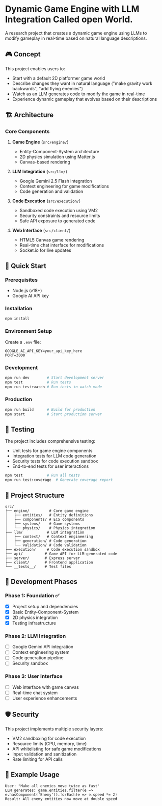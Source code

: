 # Dynamic Game Engine with LLM Integration Called open World.

A research project that creates a dynamic game engine using LLMs to modify gameplay in real-time based on natural language descriptions.

## 🎮 Concept


This project enables users to:
- Start with a default 2D platformer game world
- Describe changes they want in natural language ("make gravity work backwards", "add flying enemies")
- Watch as an LLM generates code to modify the game in real-time
- Experience dynamic gameplay that evolves based on their descriptions

## 🏗️ Architecture

### Core Components

1. **Game Engine** (`src/engine/`)
   - Entity-Component-System architecture
   - 2D physics simulation using Matter.js
   - Canvas-based rendering

2. **LLM Integration** (`src/llm/`)
   - Google Gemini 2.5 Flash integration
   - Context engineering for game modifications
   - Code generation and validation

3. **Code Execution** (`src/execution/`)
   - Sandboxed code execution using VM2
   - Security constraints and resource limits
   - Safe API exposure to generated code

4. **Web Interface** (`src/client/`)
   - HTML5 Canvas game rendering
   - Real-time chat interface for modifications
   - Socket.io for live updates

## 🚀 Quick Start

### Prerequisites
- Node.js (v18+)
- Google AI API key

### Installation
```bash
npm install
```

### Environment Setup
Create a `.env` file:
```
GOOGLE_AI_API_KEY=your_api_key_here
PORT=3000
```

### Development
```bash
npm run dev        # Start development server
npm test           # Run tests
npm run test:watch # Run tests in watch mode
```

### Production
```bash
npm run build      # Build for production
npm start          # Start production server
```

## 🧪 Testing

The project includes comprehensive testing:
- Unit tests for game engine components
- Integration tests for LLM code generation
- Security tests for code execution sandbox
- End-to-end tests for user interactions

```bash
npm test           # Run all tests
npm run test:coverage  # Generate coverage report
```

## 📁 Project Structure

```
src/
├── engine/         # Core game engine
│   ├── entities/   # Entity definitions
│   ├── components/ # ECS components
│   ├── systems/    # Game systems
│   └── physics/    # Physics integration
├── llm/           # LLM integration
│   ├── context/   # Context engineering
│   ├── generation/ # Code generation
│   └── validation/ # Code validation
├── execution/     # Code execution sandbox
├── api/          # Game API for LLM-generated code
├── server/       # Express server
├── client/       # Frontend application
└── __tests__/    # Test files
```

## 🔧 Development Phases

### Phase 1: Foundation ✅
- [x] Project setup and dependencies
- [x] Basic Entity-Component-System
- [x] 2D physics integration
- [x] Testing infrastructure

### Phase 2: LLM Integration
- [ ] Google Gemini API integration
- [ ] Context engineering system
- [ ] Code generation pipeline
- [ ] Security sandbox

### Phase 3: User Interface
- [ ] Web interface with game canvas
- [ ] Real-time chat system
- [ ] User experience enhancements

## 🛡️ Security

This project implements multiple security layers:
- VM2 sandboxing for code execution
- Resource limits (CPU, memory, time)
- API whitelisting for safe game modifications
- Input validation and sanitization
- Rate limiting for API calls

## 🎯 Example Usage

```
User: "Make all enemies move twice as fast"
LLM generates: game.entities.filter(e => e.hasComponent('Enemy')).forEach(e => e.speed *= 2)
Result: All enemy entities now move at double speed
```

